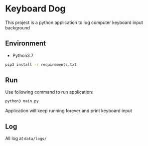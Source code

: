 # Keyboard Dog

This project is a python application to log computer keyboard input background

## Environment

- Python3.7

```bash
pip3 install -r requirements.txt
```

## Run

Use following command to run application:

```bash
python3 main.py
```

Application will keep running forever and print keyboard input

## Log

All log at `data/logs/`